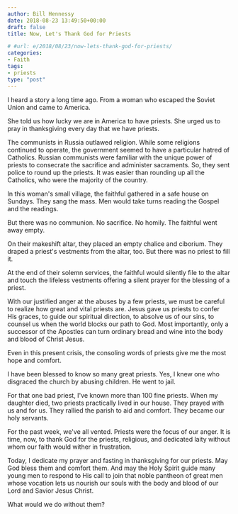 ```yaml
---
author: Bill Hennessy
date: 2018-08-23 13:49:50+00:00
draft: false
title: Now, Let's Thank God for Priests

# #url: e/2018/08/23/now-lets-thank-god-for-priests/
categories:
- Faith
tags:
- priests
type: "post"
---
```


I heard a story a long time ago. From a woman who escaped the Soviet Union and came to America.

She told us how lucky we are in America to have priests. She urged us to pray in thanksgiving every day that we have priests.

The communists in Russia outlawed religion. While some religions continued to operate, the government seemed to have a particular hatred of Catholics. Russian communists were familiar with the unique power of priests to consecrate the sacrifice and administer sacraments. So, they sent police to round up the priests. It was easier than rounding up all the Catholics, who were the majority of the country.

In this woman's small village, the faithful gathered in a safe house on Sundays. They sang the mass. Men would take turns reading the Gospel and the readings.

But there was no communion. No sacrifice. No homily. The faithful went away empty.

On their makeshift altar, they placed an empty chalice and ciborium. They draped a priest's vestments from the altar, too. But there was no priest to fill it.

At the end of their solemn services, the faithful would silently file to the altar and touch the lifeless vestments offering a silent prayer for the blessing of a priest.

With our justified anger at the abuses by a few priests, we must be careful to realize how great and vital priests are. Jesus gave us priests to confer His graces, to guide our spiritual direction, to absolve us of our sins, to counsel us when the world blocks our path to God. Most importantly, only a successor of the Apostles can turn ordinary bread and wine into the body and blood of Christ Jesus.

Even in this present crisis, the consoling words of priests give me the most hope and comfort.

I have been blessed to know so many great priests. Yes, I knew one who disgraced the church by abusing children. He went to jail.

For that one bad priest, I've known more than 100 fine priests. When my daughter died, two priests practically lived in our house. They prayed with us and for us. They rallied the parish to aid and comfort. They became our holy servants.

For the past week, we've all vented. Priests were the focus of our anger. It is time, now, to thank God for the priests, religious, and dedicated laity without whom our faith would wither in frustration.

Today, I dedicate my prayer and fasting in thanksgiving for our priests. May God bless them and comfort them. And may the Holy Spirit guide many young men to respond to His call to join that noble pantheon of great men whose vocation lets us nourish our souls with the body and blood of our Lord and Savior Jesus Christ.

What would we do without them?
